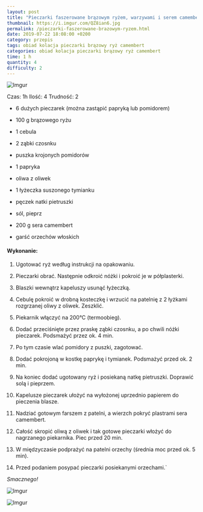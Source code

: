 ```yaml
---
layout: post
title: "Pieczarki faszerowane brązowym ryżem, warzywami i serem camembert"
thumbnail: https://i.imgur.com/QZ8ian6.jpg
permalink: /pieczarki-faszerowane-brazowym-ryzem.html
date: 2019-07-22 18:08:00 +0200
category: przepis
tags: obiad kolacja pieczarki brązowy ryż camembert
categories: obiad kolacja pieczarki brązowy ryż camembert
time: 1 h
quantity: 4
difficulty: 2
---
```


![Imgur](https://i.imgur.com/QZ8ian6.jpg)

Czas: 1h Ilość: 4 Trudność: 2

- 6 dużych pieczarek (można zastąpić papryką lub pomidorem)

- 100 g brązowego ryżu

- 1 cebula

- 2 ząbki czosnku

- puszka krojonych pomidorów

- 1 papryka

- oliwa z oliwek

- 1 łyżeczka suszonego tymianku

- pęczek natki pietruszki

- sól, pieprz

- 200 g sera camembert

- garść orzechów włoskich

#### Wykonanie:

1. Ugotować ryż według instrukcji na opakowaniu.

2. Pieczarki obrać. Następnie odkroić nóżki i pokroić je w półplasterki.

3. Blaszki wewnątrz kapeluszy usunąć łyżeczką.

4. Cebulę pokroić w drobną kosteczkę i wrzucić na patelnię z 2 łyżkami rozgrzanej oliwy z oliwek. Zeszklić.

5. Piekarnik włączyć na 200°C (termoobieg).

6. Dodać przeciśnięte przez praskę ząbki czosnku, a po chwili nóżki pieczarek. Podsmażyć przez ok. 4 min.

7. Po tym czasie wlać pomidory z puszki, zagotować.

8. Dodać pokrojoną w kostkę paprykę i tymianek. Podsmażyć przed ok. 2 min.

9. Na koniec dodać ugotowany ryż i posiekaną natkę pietruszki. Doprawić solą i pieprzem.

10. Kapelusze pieczarek ułożyć na wyłożonej uprzednio papierem do pieczenia blasze.

11. Nadziać gotowym farszem z patelni, a wierzch pokryć plastrami sera camembert.

12. Całość skropić oliwą z oliwek i tak gotowe pieczarki włożyć do nagrzanego piekarnika. Piec przed 20 min.

13. W międzyczasie podprażyć na patelni orzechy (średnia moc przed ok. 5 min).

14. Przed podaniem posypać pieczarki posiekanymi orzechami.`

_Smacznego!_

![Imgur](https://i.imgur.com/b4i7aqj.jpg)

![Imgur](https://i.imgur.com/RpTHwhh.jpg)
